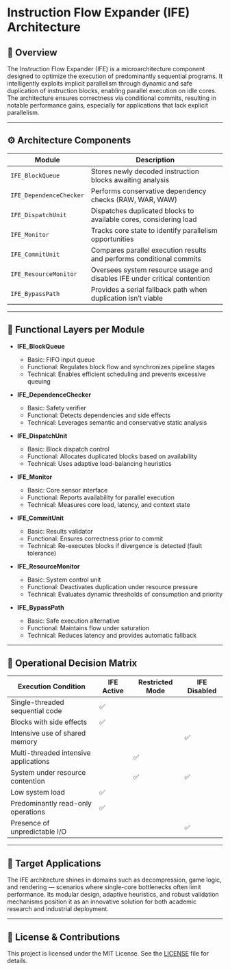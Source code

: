 # Instruction Flow Expander (IFE) Architecture

## 🧠 Overview

The Instruction Flow Expander (IFE) is a microarchitecture component designed to optimize the execution of predominantly sequential programs. It intelligently exploits implicit parallelism through dynamic and safe duplication of instruction blocks, enabling parallel execution on idle cores. The architecture ensures correctness via conditional commits, resulting in notable performance gains, especially for applications that lack explicit parallelism.

---

## ⚙️ Architecture Components

| Module              | Description                                                                 |
|---------------------|-----------------------------------------------------------------------------|
| `IFE_BlockQueue`     | Stores newly decoded instruction blocks awaiting analysis                  |
| `IFE_DependenceChecker` | Performs conservative dependency checks (RAW, WAR, WAW)               |
| `IFE_DispatchUnit`   | Dispatches duplicated blocks to available cores, considering load          |
| `IFE_Monitor`        | Tracks core state to identify parallelism opportunities                    |
| `IFE_CommitUnit`     | Compares parallel execution results and performs conditional commits       |
| `IFE_ResourceMonitor`| Oversees system resource usage and disables IFE under critical contention  |
| `IFE_BypassPath`     | Provides a serial fallback path when duplication isn’t viable              |

---

## 🧩 Functional Layers per Module

- **IFE_BlockQueue**
  - Basic: FIFO input queue
  - Functional: Regulates block flow and synchronizes pipeline stages
  - Technical: Enables efficient scheduling and prevents excessive queuing

- **IFE_DependenceChecker**
  - Basic: Safety verifier
  - Functional: Detects dependencies and side effects
  - Technical: Leverages semantic and conservative static analysis

- **IFE_DispatchUnit**
  - Basic: Block dispatch control
  - Functional: Allocates duplicated blocks based on availability
  - Technical: Uses adaptive load-balancing heuristics

- **IFE_Monitor**
  - Basic: Core sensor interface
  - Functional: Reports availability for parallel execution
  - Technical: Measures core load, latency, and context state

- **IFE_CommitUnit**
  - Basic: Results validator
  - Functional: Ensures correctness prior to commit
  - Technical: Re-executes blocks if divergence is detected (fault tolerance)

- **IFE_ResourceMonitor**
  - Basic: System control unit
  - Functional: Deactivates duplication under resource pressure
  - Technical: Evaluates dynamic thresholds of consumption and priority

- **IFE_BypassPath**
  - Basic: Safe execution alternative
  - Functional: Maintains flow under saturation
  - Technical: Reduces latency and provides automatic fallback

---

## 🧮 Operational Decision Matrix

| Execution Condition                   | IFE Active | Restricted Mode | IFE Disabled |
|--------------------------------------|------------|-----------------|--------------|
| Single-threaded sequential code      | ✅         |                 |              |
| Blocks with side effects             | ✅         |                 |              |
| Intensive use of shared memory       |            |                 | ✅           |
| Multi-threaded intensive applications|            | ✅              |              |
| System under resource contention     |            | ✅              | ✅           |
| Low system load                      | ✅         |                 |              |
| Predominantly read-only operations   | ✅         |                 |              |
| Presence of unpredictable I/O        |            |                 | ✅           |

---

## 🎯 Target Applications

The IFE architecture shines in domains such as decompression, game logic, and rendering — scenarios where single-core bottlenecks often limit performance. Its modular design, adaptive heuristics, and robust validation mechanisms position it as an innovative solution for both academic research and industrial deployment.

---

## 📄 License & Contributions

This project is licensed under the MIT License. See the [LICENSE](LICENSE) file for details.
